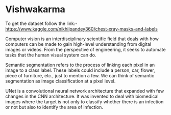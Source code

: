 # Vishwakarma

To get the dataset follow the link:- https://www.kaggle.com/nikhilpandey360/chest-xray-masks-and-labels

Computer vision is an interdisciplinary scientific field that deals with how computers can be made to gain high-level understanding from digital images or videos.
From the perspective of engineering, it seeks to automate tasks that the human visual system can do.

Semantic segmentation refers to the process of linking each pixel in an image to a class label. These labels could include a person, car, flower, piece of furniture, 
etc., just to mention a few. We can think of semantic segmentation as image classification at a pixel level.


UNet is a convolutional neural network architecture that expanded with few changes in the CNN architecture. It was invented to deal with 
biomedical images where the target is not only to classify whether there is an infection or not but also to identify the area of infection.
